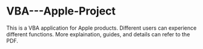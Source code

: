# VBA---Apple-Project

This is a VBA application for Apple products. 
Different users can experience different functions. 
More explaination, guides, and details can refer to the PDF.  
